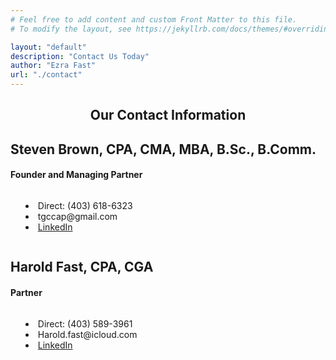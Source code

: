 ```yaml
---
# Feel free to add content and custom Front Matter to this file.
# To modify the layout, see https://jekyllrb.com/docs/themes/#overriding-theme-defaults

layout: "default"
description: "Contact Us Today"
author: "Ezra Fast"
url: "./contact"
---
```


<div style="text-align: center;">
  <h2><strong>Our Contact Information</strong></h2>
</div>

<div>
    <h2><strong>Steven Brown, CPA, CMA, MBA, B.Sc., B.Comm.</strong></h2>
</div>

<div>
    <h4><strong>Founder and Managing Partner</strong></h4>
</div>

<div>
    <ul style="list-style-position: inside; display: inline-block; text-align: left;">
        <li>Direct: (403) 618-6323 </li>
        <li>tgccap@gmail.com </li>
        <li><a href="https://ca.linkedin.com/in/steve-brown-b9787544">LinkedIn</a> </li>
    </ul>
</div>

<div>
    <h2><strong>Harold Fast, CPA, CGA</strong></h2>
</div>

<div>
    <h4><strong>Partner</strong></h4>
</div>

<div>
    <ul style="list-style-position: inside; display: inline-block; text-align: left;">
        <li>Direct: (403) 589-3961</li>
        <li>Harold.fast@icloud.com</li>
        <li><a href="https://www.linkedin.com/in/harold-fast-45326232a">LinkedIn</a> </li>
    </ul>
</div>


